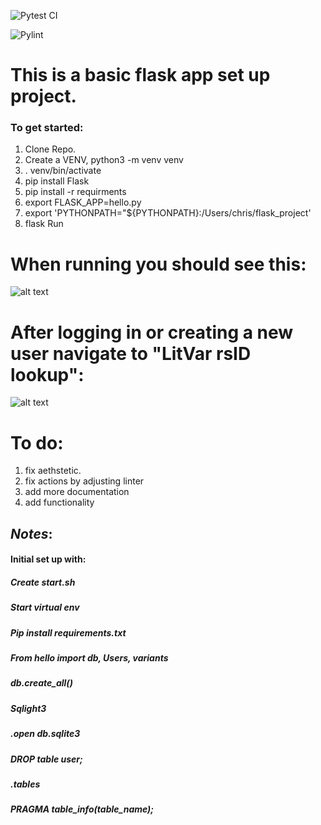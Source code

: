 ![Pytest CI](https://github.com/cjvillar/flask_template/actions/workflows/ci_tests.yml/badge.svg)

![Pylint](https://github.com/cjvillar/flask_template/actions/workflows/pylint.yml/badge.svg)

# This is a basic flask app set up project.
### To get started:
1. Clone Repo.
2. Create a VENV, python3 -m venv venv
3. . venv/bin/activate
4. pip install Flask
5. pip install -r requirments
6. export FLASK_APP=hello.py
7. export 'PYTHONPATH="${PYTHONPATH}:/Users/chris/flask_project'
8. flask Run

# When running you should see this:
![alt text](https://github.com/cjvillar/flask_template/blob/master/images/log_in.png "Log In Page")

# After logging in or creating a new user navigate to "LitVar rsID lookup":
![alt text](https://github.com/cjvillar/flask_template/blob/master/images/RSID_PAGE.png "rsID page")


# To do:
1. fix aethstetic. 
2. fix actions by adjusting linter 
4. add more documentation
5. add functionality


## *Notes*:
#### Initial set up with:
##### Create start.sh
##### Start virtual env
##### Pip install requirements.txt
##### From hello import db, Users, variants
##### db.create_all()
##### Sqlight3
##### .open db.sqlite3
##### DROP table user;
##### .tables
##### PRAGMA table_info(table_name);




